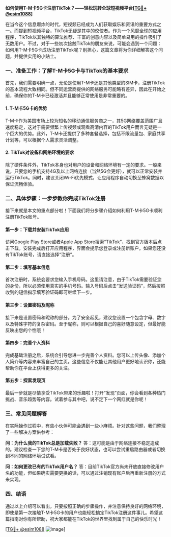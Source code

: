 **如何使用T-M卡5G卡注册TikTok？——轻松玩转全球短视频平台[[TG💪+ @esim1088](https://t.me/s/esim1088)]**

在当今这个信息爆炸的时代，短视频已经成为人们获取娱乐和资讯的重要方式之一。而提到短视频平台，TikTok无疑是其中的佼佼者。作为一个风靡全球的应用程序，TikTok以其独特的算法推荐、丰富的创意内容以及简单易用的操作吸引了无数用户。不过，对于一些初次接触TikTok的朋友来说，可能会遇到一个问题：如何用T-M卡5G卡成功注册TikTok呢？别担心，这篇文章将为你详细解答这个问题，并提供实用的小贴士。

### 一、准备工作：了解T-M卡5G卡与TikTok的基本要求

首先，我们需要明确一点，无论是使用T-M卡还是其他类型的SIM卡，注册TikTok的基本流程大致相同。但不同运营商提供的网络服务可能略有差异，因此在开始之前，确保你的T-M卡已经激活并且能够正常使用是非常重要的。

#### 1. T-M卡5G卡的优势
T-M卡作为美国市场上较为知名的移动通信服务商之一，其5G网络覆盖范围广且速度稳定，这对于需要频繁上传视频或观看高清内容的TikTok用户而言无疑是一个巨大的优势。此外，T-M卡还提供了多种套餐选择，包括不限流量包、家庭共享计划等，可以根据个人需求灵活调整。

#### 2. TikTok对设备和网络环境的要求
除了硬件条件外，TikTok本身也对用户的设备和网络环境有一定的要求。一般来说，只要您的手机支持4G及以上网络连接（当然5G会更好），就可以正常安装并运行TikTok。同时，建议关闭Wi-Fi优先模式，让应用程序自动切换至蜂窝数据以保证流畅体验。

### 二、具体步骤：一步步教你完成TikTok注册

接下来就是本文的重点部分啦！下面我们将分步骤介绍如何利用T-M卡5G卡顺利注册TikTok账号。

#### 第一步：下载并安装TikTok应用
访问Google Play Store或者Apple App Store搜索“TikTok”，找到官方版本后点击下载。安装完成后打开应用程序，界面会提示您登录或注册新账户。如果您还没有TikTok账号，请直接选择“注册”。

#### 第二步：填写基本信息
首次注册时，系统会要求您输入手机号码。这里请注意，由于TikTok需要验证您的身份，所以必须使用真实的手机号码。输入号码后点击“发送验证码”，然后按照收到的短信指示填写验证码即可继续下一步。

#### 第三步：设置密码及昵称
接下来是设置密码和昵称的部分。为了安全起见，建议您设置一个包含字母、数字以及特殊字符的复杂密码。至于昵称，则可以根据自己的喜好随意设定，但最好能反映出您的个性哦！

#### 第四步：完善个人资料
完成基础注册之后，系统会引导您进一步完善个人资料。您可以上传头像、添加个人简介等内容来丰富自己的主页。这些信息不仅能让其他用户更好地认识你，还能帮助你在平台上获得更多的关注。

#### 第五步：探索发现页
最后一步就是尽情享受TikTok带来的乐趣啦！打开“发现”页面，你会看到各种热门挑战、音乐趋势等内容。试着参与其中吧，说不定下一个网红就是你呢！

### 三、常见问题解答

在实际操作过程中，有些小伙伴可能会遇到一些小麻烦。针对这些问题，我们整理了一些解决方案供参考：

**问：为什么我的TikTok总是加载失败？**
答：这可能是由于网络连接不稳定造成的。建议检查一下您的T-M卡是否处于良好状态，也可以尝试重启路由器或者切换到不同的网络环境试试看。

**问：如何更改已有的TikTok用户名？**
答：目前TikTok官方尚未开放直接修改用户名的功能，但如果确实需要更换的话，可以通过注销现有账户后再重新注册的方式来实现。

### 四、结语

通过以上介绍可以看出，只要按照正确的步骤操作，并注意保持良好的网络环境，即使是第一次接触T-M卡5G卡的用户也能轻松搞定TikTok注册这件事儿。希望这篇指南对你有所帮助，祝大家都能在TikTok的世界里找到属于自己的快乐时光！

[[TG💪+ @esim1088](https://t.me/s/esim1088) ![Image](https://i.postimg.cc/4NQfJmqS/Snipaste-2025-05-13-00-14-12.png)]